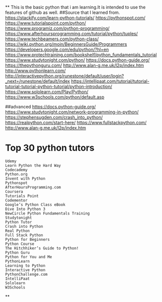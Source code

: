 **
This is the basic python that i am learning.It is intended
to use the features of github as well.
##Source that I learned from.
https://stackify.com/learn-python-tutorials/
https://pythonspot.com/
https://www.tutorialspoint.com/python/
https://www.programiz.com/python-programming/
https://www.afterhoursprogramming.com/tutorial/python/tuples/
https://www.techbeamers.com/python-class/
https://wiki.python.org/moin/BeginnersGuide/Programmers
https://developers.google.com/edu/python/?hl=en
https://www.protechtraining.com/bookshelf/python_fundamentals_tutorial
https://www.studytonight.com/python/
https://docs.python-guide.org/
https://thepythonguru.com/
http://www.alan-g.me.uk/l2p/index.htm
http://www.pythonlearn.com/
http://interactivepython.org/runestone/default/user/login?_next=/runestone/default/index
https://intellipaat.com/tutorial/tutorial-tutorial-tutorial-python-tutorial/python-introduction/
https://www.sololearn.com/Play/Python/
https://www.w3schools.com/python/default.asp

##advanced
https://docs.python-guide.org/
https://www.studytonight.com/network-programming-in-python/
https://stephensugden.com/crash_into_python/   
https://realpython.com/start-here/
https://www.fullstackpython.com/
http://www.alan-g.me.uk/l2p/index.htm

   # 
   # Top 30 python tutors
    Udemy
    Learn Python the Hard Way
    Codecademy
    Python.org
    Invent with Python
    Pythonspot
    AfterHoursProgramming.com
    Coursera
    Tutorials Point
    Codementor
    Google’s Python Class eBook
    Dive Into Python 3
    NewCircle Python Fundamentals Training
    Studytonight
    Python Tutor
    Crash into Python
    Real Python
    Full Stack Python
    Python for Beginners
    Python Course
    The Hitchhiker’s Guide to Python!
    Python Guru
    Python for You and Me
    PythonLearn
    Learning to Python
    Interactive Python
    PythonChallenge.com
    IntelliPaat
    Sololearn
    W3Schools
**